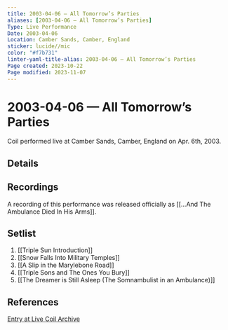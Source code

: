 ```yaml
---
title: 2003-04-06 — All Tomorrow’s Parties
aliases: [2003-04-06 — All Tomorrow’s Parties]
Type: Live Performance
Date: 2003-04-06
Location: Camber Sands, Camber, England
sticker: lucide//mic
color: "#f7b731"
linter-yaml-title-alias: 2003-04-06 — All Tomorrow’s Parties
Page created: 2023-10-22
Page modified: 2023-11-07
---
```


# 2003-04-06 — All Tomorrow’s Parties

Coil performed live at Camber Sands, Camber, England on Apr. 6th, 2003.

## Details


## Recordings

A recording of this performance was released officially as [[…And The Ambulance Died In His Arms]].

## Setlist
1. [[Triple Sun Introduction]]
2. [[Snow Falls Into Military Temples]]
3. [[A Slip in the Marylebone Road]]
4. [[Triple Sons and The Ones You Bury]]
5. [[The Dreamer is Still Asleep (The Somnambulist in an Ambulance)]]

## References

[Entry at Live Coil Archive](https://live-coil-archive.com/2003-2/2003-all-tomorrows-parties/)
